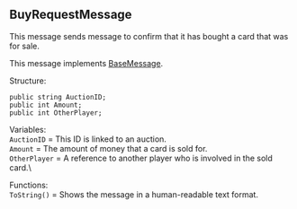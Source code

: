 ## BuyRequestMessage

This message sends message to confirm that it has bought a card that was for sale.

This message implements [BaseMessage](BaseMessage.md).

Structure:
```
public string AuctionID;
public int Amount;
public int OtherPlayer;
```
Variables:\
`AuctionID` = This ID is linked to an auction.\
`Amount` = The amount of money that a card is sold for.\
`OtherPlayer` = A reference to another player who is involved in the sold card.\

Functions:\
`ToString()` = Shows the message in a human-readable text format.